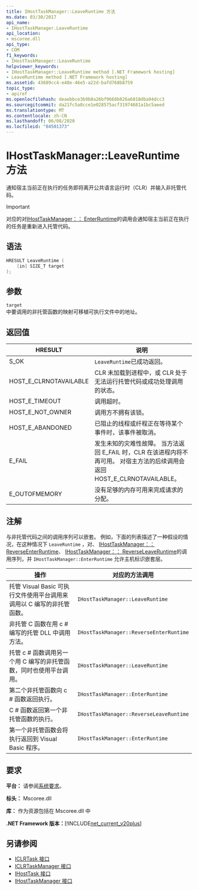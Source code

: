 ```yaml
---
title: IHostTaskManager::LeaveRuntime 方法
ms.date: 03/30/2017
api_name:
- IHostTaskManager.LeaveRuntime
api_location:
- mscoree.dll
api_type:
- COM
f1_keywords:
- IHostTaskManager::LeaveRuntime
helpviewer_keywords:
- IHostTaskManager::LeaveRuntime method [.NET Framework hosting]
- LeaveRuntime method [.NET Framework hosting]
ms.assetid: 43689cc4-e48e-46e5-a22d-bafd768b8759
topic_type:
- apiref
ms.openlocfilehash: deaebbce3b9b8a26bf9668b826a6818dba94dcc3
ms.sourcegitcommit: da21fc5a8cce1e028575acf31974681a1bc5aeed
ms.translationtype: MT
ms.contentlocale: zh-CN
ms.lasthandoff: 06/08/2020
ms.locfileid: "84501373"
---
```

# <a name="ihosttaskmanagerleaveruntime-method"></a>IHostTaskManager::LeaveRuntime 方法
通知宿主当前正在执行的任务即将离开公共语言运行时（CLR）并输入非托管代码。  
  
> [!IMPORTANT]
> 对应的对[IHostTaskManager：： EnterRuntime](ihosttaskmanager-enterruntime-method.md)的调用会通知宿主当前正在执行的任务是重新进入托管代码。  
  
## <a name="syntax"></a>语法  
  
```cpp  
HRESULT LeaveRuntime (  
    [in] SIZE_T target  
);  
```  
  
## <a name="parameters"></a>参数  
 `target`  
 中要调用的非托管函数的映射可移植可执行文件中的地址。  
  
## <a name="return-value"></a>返回值  
  
|HRESULT|说明|  
|-------------|-----------------|  
|S_OK|`LeaveRuntime`已成功返回。|  
|HOST_E_CLRNOTAVAILABLE|CLR 未加载到进程中，或 CLR 处于无法运行托管代码或成功处理调用的状态。|  
|HOST_E_TIMEOUT|调用超时。|  
|HOST_E_NOT_OWNER|调用方不拥有该锁。|  
|HOST_E_ABANDONED|已阻止的线程或纤程正在等待某个事件时，该事件被取消。|  
|E_FAIL|发生未知的灾难性故障。 当方法返回 E_FAIL 时，CLR 在该进程内将不再可用。 对宿主方法的后续调用会返回 HOST_E_CLRNOTAVAILABLE。|  
|E_OUTOFMEMORY|没有足够的内存可用来完成请求的分配。|  
  
## <a name="remarks"></a>注解  
 与非托管代码之间的调用序列可以嵌套。 例如，下面的列表描述了一种假设的情况，在这种情况下 `LeaveRuntime` ，对、 [IHostTaskManager：： ReverseEnterRuntime](ihosttaskmanager-reverseenterruntime-method.md)、 [IHostTaskManager：： ReverseLeaveRuntime](ihosttaskmanager-reverseleaveruntime-method.md)的调用序列，并 `IHostTaskManager::EnterRuntime` 允许主机标识嵌套层。  
  
|操作|对应的方法调用|  
|------------|-------------------------------|  
|托管 Visual Basic 可执行文件使用平台调用来调用以 C 编写的非托管函数。|`IHostTaskManager::LeaveRuntime`|  
|非托管 C 函数在用 c # 编写的托管 DLL 中调用方法。|`IHostTaskManager::ReverseEnterRuntime`|  
|托管 c # 函数调用另一个用 C 编写的非托管函数，同时也使用平台调用。|`IHostTaskManager::LeaveRuntime`|  
|第二个非托管函数向 c # 函数返回执行。|`IHostTaskManager::EnterRuntime`|  
|C # 函数返回第一个非托管函数的执行。|`IHostTaskManager::ReverseLeaveRuntime`|  
|第一个非托管函数会将执行返回到 Visual Basic 程序。|`IHostTaskManager::EnterRuntime`|  
  
## <a name="requirements"></a>要求  
 **平台：** 请参阅[系统要求](../../get-started/system-requirements.md)。  
  
 **标头：** Mscoree.dll  
  
 **库：** 作为资源包括在 Mscoree.dll 中  
  
 **.NET Framework 版本：**[!INCLUDE[net_current_v20plus](../../../../includes/net-current-v20plus-md.md)]  
  
## <a name="see-also"></a>另请参阅

- [ICLRTask 接口](iclrtask-interface.md)
- [ICLRTaskManager 接口](iclrtaskmanager-interface.md)
- [IHostTask 接口](ihosttask-interface.md)
- [IHostTaskManager 接口](ihosttaskmanager-interface.md)
